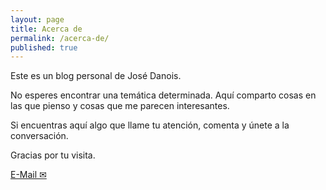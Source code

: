 ```yaml
---
layout: page
title: Acerca de
permalink: /acerca-de/
published: true
---
```


Este es un blog personal de José Danois. 

No esperes encontrar una temática determinada. Aquí comparto cosas en las que pienso y cosas que me parecen interesantes. 

Si encuentras aquí algo que llame tu atención, comenta y únete a la conversación.

Gracias por tu visita.

[E-Mail ✉ ](mailto:danoisnotes@gmail.com)
